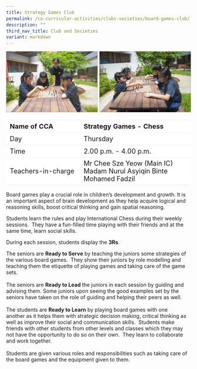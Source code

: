 ```yaml
---
title: Strategy Games Club
permalink: /co-curricular-activities/clubs-societies/board-games-club/
description: ""
third_nav_title: Club and Societies
variant: markdown
---
```

![](/images/CoCurricularActivities/Strategy%20Games%20%20%20Chess/CCA_StrategyGames01.jpg)

<table border="0" style="box-sizing: inherit; border-collapse: collapse; border-spacing: 0px; max-width: 100%; width: 100%;font-size:18px"><tbody style="box-sizing: inherit;"><tr border="0" style="box-sizing: inherit; background: rgb(255, 255, 255); height: 23px; font-size:18px;"><td border="0" style="border: 1px solid #eee;border-left:0px;border-right:0px;box-sizing: inherit; padding: 5px 10px; width: 40%; height: 23px;"><b>Name of CCA</b></td><td border="0" style="border: 1px solid #eee;border-left:0px;border-right:0px;box-sizing: inherit; padding: 5px 10px; width: 60%; height: 23px;"><b>Strategy Games - Chess</b></td></tr><tr style="box-sizing: inherit; background: rgb(255, 255, 255); height: 23px;"><td style="border: 1px solid #eee;border-left:0px;border-right:0px;box-sizing: inherit; padding: 5px 10px; width: 40%; height: 23px;">Day</td><td style="border: 1px solid #eee;border-left:0px;border-right:0px;box-sizing: inherit; padding: 5px 10px; width: 60%; height: 23px;">Thursday</td></tr><tr style="box-sizing: inherit; background: rgb(255, 255, 255); height: 23px;"><td style="border: 1px solid #eee;border-left:0px;border-right:0px;box-sizing: inherit; padding: 5px 10px; width: 40%; height: 23px;">Time</td><td style="border: 1px solid #eee;border-left:0px;border-right:0px;box-sizing: inherit; padding: 5px 10px; width: 60%; height: 23px;">2.00 p.m. - 4.00 p.m.</td></tr><tr style="box-sizing: inherit; background: rgb(255, 255, 255); height: 23px;"><td style="border: 1px solid #eee;border-left:0px;border-right:0px;box-sizing: inherit; padding: 5px 10px; width: 40%; height: 23px;">Teachers-in-charge</td><td style="border: 1px solid #eee;border-left:0px;border-right:0px;box-sizing: inherit; padding: 5px 10px; width: 60%; height: 23px;">Mr Chee Sze Yeow (Main IC)<br>Madam Nurul Asyiqin Binte Mohamed Fadzil</td></tr></tbody></table>


Board games play&nbsp;a crucial role in children’s development and growth. It is an important aspect of brain development as they help acquire logical and reasoning skills, boost critical thinking and gain spatial reasoning.

Students learn the rules and play International Chess during their weekly sessions.&nbsp; They have a fun-filled time playing with their friends and at the same time, learn social skills.

During each session, students display the **3Rs**.<br>

The seniors are **Ready to Serve** by teaching the juniors some strategies of the various board games.&nbsp; They show their juniors by role modelling and teaching them the etiquette of playing games and taking care of the game sets. <br><br>
The seniors are **Ready to Lead** the juniors in each session by guiding and advising them. Some juniors upon seeing the good examples set by the seniors have taken on the role of guiding and helping their peers as well.<br><br>
The students are&nbsp;**Ready to Learn**&nbsp;by playing board games with one another&nbsp;as it helps them with strategic decision making, critical thinking as well as improve their social and communication skills.&nbsp; Students make friends with other students from other levels and classes which they may not have the opportunity to do so on their own.&nbsp; They learn to collaborate and work together.<br><br>
Students are given various roles and responsibilities such as taking care of the board games and the equipment given to them.